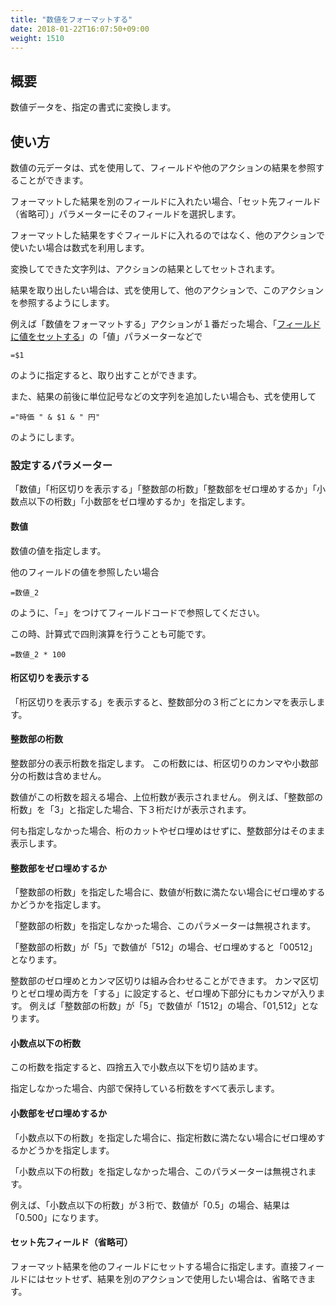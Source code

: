 ```yaml
---
title: "数値をフォーマットする"
date: 2018-01-22T16:07:50+09:00
weight: 1510
---
```


## 概要

数値データを、指定の書式に変換します。

## 使い方

数値の元データは、式を使用して、フィールドや他のアクションの結果を参照することができます。

フォーマットした結果を別のフィールドに入れたい場合、「セット先フィールド（省略可）」パラメーターにそのフィールドを選択します。

フォーマットした結果をすぐフィールドに入れるのではなく、他のアクションで使いたい場合は数式を利用します。

変換してできた文字列は、アクションの結果としてセットされます。

結果を取り出したい場合は、式を使用して、他のアクションで、このアクションを参照するようにします。

例えば「数値をフォーマットする」アクションが１番だった場合、「[フィールドに値をセットする](../../field/set_field_value/)」の「値」パラメーターなどで

```
=$1
```

のように指定すると、取り出すことができます。

また、結果の前後に単位記号などの文字列を追加したい場合も、式を使用して

```
="時価 " & $1 & " 円"
```

のようにします。

### 設定するパラメーター

「数値」「桁区切りを表示する」「整数部の桁数」「整数部をゼロ埋めするか」「小数点以下の桁数」「小数部をゼロ埋めするか」を指定します。

#### 数値

数値の値を指定します。

他のフィールドの値を参照したい場合

```
=数値_2
```

のように、「=」をつけてフィールドコードで参照してください。

この時、計算式で四則演算を行うことも可能です。

```
=数値_2 * 100
```


#### 桁区切りを表示する

「桁区切りを表示する」を表示すると、整数部分の３桁ごとにカンマを表示します。

#### 整数部の桁数

整数部分の表示桁数を指定します。
この桁数には、桁区切りのカンマや小数部分の桁数は含めません。

数値がこの桁数を超える場合、上位桁数が表示されません。
例えば、「整数部の桁数」を「3」と指定した場合、下３桁だけが表示されます。

何も指定しなかった場合、桁のカットやゼロ埋めはせずに、整数部分はそのまま表示します。

#### 整数部をゼロ埋めするか

「整数部の桁数」を指定した場合に、数値が桁数に満たない場合にゼロ埋めするかどうかを指定します。

「整数部の桁数」を指定しなかった場合、このパラメーターは無視されます。

「整数部の桁数」が「5」で数値が「512」の場合、ゼロ埋めすると「00512」となります。

整数部のゼロ埋めとカンマ区切りは組み合わせることができます。
カンマ区切りとゼロ埋め両方を「する」に設定すると、ゼロ埋め下部分にもカンマが入ります。
例えば「整数部の桁数」が「5」で数値が「1512」の場合、「01,512」となります。

#### 小数点以下の桁数

この桁数を指定すると、四捨五入で小数点以下を切り詰めます。

指定しなかった場合、内部で保持している桁数をすべて表示します。

#### 小数部をゼロ埋めするか

「小数点以下の桁数」を指定した場合に、指定桁数に満たない場合にゼロ埋めするかどうかを指定します。

「小数点以下の桁数」を指定しなかった場合、このパラメーターは無視されます。

例えば、「小数点以下の桁数」が３桁で、数値が「0.5」の場合、結果は「0.500」になります。

#### セット先フィールド（省略可）

フォーマット結果を他のフィールドにセットする場合に指定します。直接フィールドにはセットせず、結果を別のアクションで使用したい場合は、省略できます。
